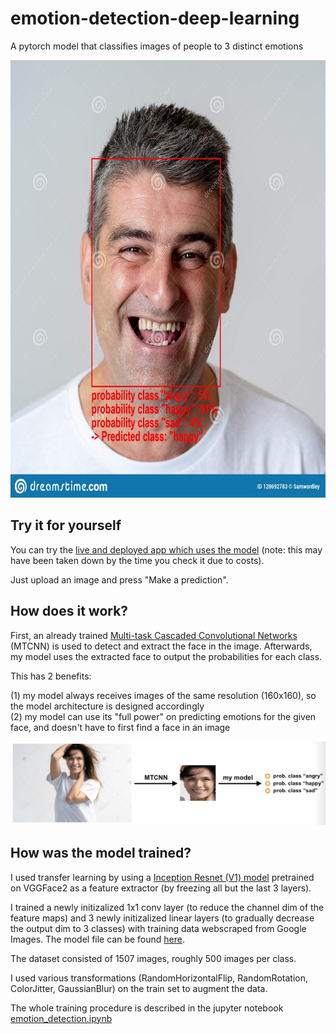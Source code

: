 # emotion-detection-deep-learning
A pytorch model that classifies images of people to 3 distinct emotions

<img src="https://github.com/ttanida/emotion-detection-deep-learning/blob/main/images_for_README/sample_img.jpeg" width="650" height="700" />

## Try it for yourself

You can try the [live and deployed app which uses the model](https://emotion-detection-320415.ew.r.appspot.com/) (note: this may have been taken down by the time you check it due to costs).

Just upload an image and press "Make a prediction".

## How does it work?

First, an already trained [Multi-task Cascaded Convolutional Networks](https://github.com/timesler/facenet-pytorch/) (MTCNN) is used to detect and extract the face in the image.
Afterwards, my model uses the extracted face to output the probabilities for each class.

This has 2 benefits: 

(1) my model always receives images of the same resolution (160x160), so the model architecture is designed accordingly <br />
(2) my model can use its "full power" on predicting emotions for the given face, and doesn't have to first find a face in an image

<img src="https://github.com/ttanida/emotion-detection-deep-learning/blob/main/images_for_README/model_overview.png">

## How was the model trained?

I used transfer learning by using a [Inception Resnet (V1) model](https://github.com/timesler/facenet-pytorch/) pretrained on VGGFace2 as a feature extractor (by freezing all but the last 3 layers).

I trained a newly initizalized 1x1 conv layer (to reduce the channel dim of the feature maps) and 3 newly initizalized linear layers (to gradually decrease the output dim to 3 classes) with training data webscraped from Google Images. The model file can be found [here](https://github.com/ttanida/emotion-detection-deep-learning/blob/main/app/my_code/model.py).

The dataset consisted of 1507 images, roughly 500 images per class.

I used various transformations (RandomHorizontalFlip, RandomRotation, ColorJitter, GaussianBlur) on the train set to augment the data.

The whole training procedure is described in the jupyter notebook [emotion_detection.ipynb](https://github.com/ttanida/emotion-detection-deep-learning/blob/main/emotion_detection.ipynb)
